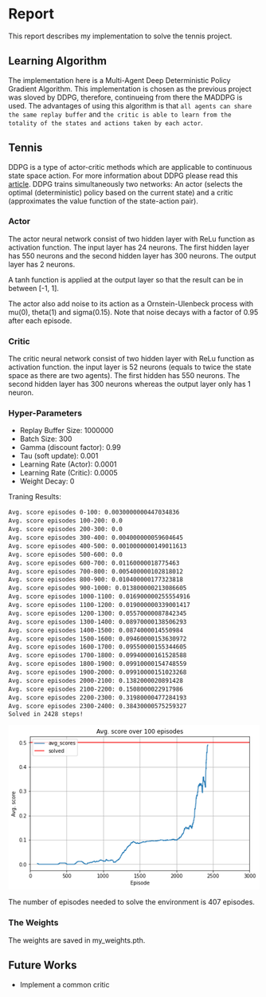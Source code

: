 # Report

This report describes my implementation to solve the tennis project.  

## Learning Algorithm

The implementation here is a Multi-Agent Deep Deterministic Policy Gradient Algorithm. This implementation is chosen as the previous project was sloved by DDPG, therefore, continueing from there the MADDPG is used. The advantages of using this algorithm is that `all agents can share the same replay buffer` and `the critic is able to learn from the totality of the states and actions taken by each actor`. 

## Tennis

DDPG is a type of actor-critic methods which are applicable to continuous state space action. For more information about DDPG please read this [article](https://arxiv.org/pdf/1509.02971.pdf). DDPG trains simultaneously two networks: An actor (selects the optimal (deterministic) policy based on the current state) and a critic (approximates the value function of the state-action pair).

### Actor

The actor neural network consist of two hidden layer with ReLu function as activation function. The input layer has 24 neurons. The first hidden layer has 550 neurons and the second hidden layer has 300 neurons. The output layer has 2 neurons.

A tanh function is applied at the output layer so that the result can be in between [-1, 1].

The actor also add noise to its action as a Ornstein-Ulenbeck process with mu(0), theta(1) and sigma(0.15). Note that noise decays with a factor of 0.95 after each episode.  

### Critic

The critic neural network consist of two hidden layer with ReLu function as activation function. the input layer is 52 neurons (equals to twice the state space as there are two agents). The first hidden has 550 neurons. The second hidden layer has 300 neurons whereas the output layer only has 1 neuron.

### Hyper-Parameters

- Replay Buffer Size: 1000000
- Batch Size: 300
- Gamma (discount factor): 0.99
- Tau (soft update): 0.001
- Learning Rate (Actor): 0.0001
- Learning Rate (Critic): 0.0005
- Weight Decay: 0

Traning Results:
```bash
Avg. score episodes 0-100: 0.0030000000447034836
Avg. score episodes 100-200: 0.0
Avg. score episodes 200-300: 0.0
Avg. score episodes 300-400: 0.004000000059604645
Avg. score episodes 400-500: 0.0010000000149011613
Avg. score episodes 500-600: 0.0
Avg. score episodes 600-700: 0.01160000018775463
Avg. score episodes 700-800: 0.005400000102818012
Avg. score episodes 800-900: 0.010400000177323818
Avg. score episodes 900-1000: 0.013800000213086605
Avg. score episodes 1000-1100: 0.016900000255554916
Avg. score episodes 1100-1200: 0.019000000339001417
Avg. score episodes 1200-1300: 0.05570000087842345
Avg. score episodes 1300-1400: 0.08970000138506293
Avg. score episodes 1400-1500: 0.0874000014550984
Avg. score episodes 1500-1600: 0.09460000153630972
Avg. score episodes 1600-1700: 0.09550000155344605
Avg. score episodes 1700-1800: 0.09940000161528588
Avg. score episodes 1800-1900: 0.09910000154748559
Avg. score episodes 1900-2000: 0.09910000151023268
Avg. score episodes 2000-2100: 0.1382000020891428
Avg. score episodes 2100-2200: 0.1508000022917986
Avg. score episodes 2200-2300: 0.31980000477284193
Avg. score episodes 2300-2400: 0.38430000575259327
Solved in 2428 steps!
```

![image](data/images/average_scores.png)

The number of episodes needed to solve the environment is 407 episodes.  

### The Weights

The weights are saved in my_weights.pth.

## Future Works

- Implement a common critic
